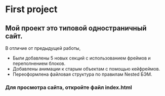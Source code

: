 # First project
## Мой проект это типовой одностраничный сайт. 
В отличие от предыдущей работы, 
* Были добавлены 5 новых секций с использованием фреймов и переполнением блоков.  
* Добавлены анимации к старым объектам с помощью кейфреймов. 
* Переоформлена файловая структура по правилам Nested БЭМ.
### Для просмотра сайта, откройте файл index.html


